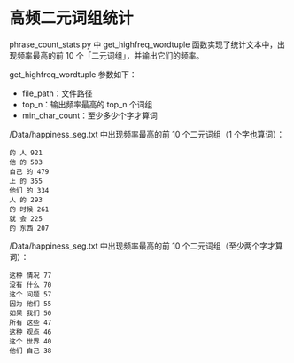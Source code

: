 # 高频二元词组统计

phrase\_count\_stats.py 中 get\_highfreq\_wordtuple 函数实现了统计文本中，出现频率最高的前 10 个「二元词组」，并输出它们的频率。

get\_highfreq\_wordtuple 参数如下：

- file\_path：文件路径
- top\_n：输出频率最高的 top_n 个词组
- min\_char\_count：至少多少个字才算词

/Data/happiness_seg.txt 中出现频率最高的前 10 个二元词组（1 个字也算词）：

	的 人 921
	他 的 503
	自己 的 479
	上 的 355
	他们 的 334
	人 的 293
	的 时候 261
	就 会 225
	的 东西 207

/Data/happiness_seg.txt 中出现频率最高的前 10 个二元词组（至少两个字才算词）：

	这种 情况 77
	没有 什么 70
	这个 问题 57
	因为 他们 55
	如果 我们 50
	所有 这些 47
	这种 观点 46
	这个 世界 40
	他们 自己 38